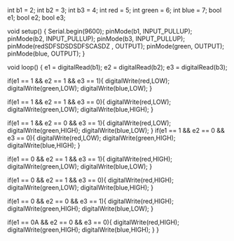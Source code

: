 int b1 = 2;
int b2 = 3;
int b3 = 4;
int red = 5;
int green = 6;
int blue = 7;
bool e1;
bool e2;
bool e3;

void setup() {
Serial.begin(9600);
pinMode(b1, INPUT_PULLUP);
pinMode(b2, INPUT_PULLUP);
pinMode(b3, INPUT_PULLUP);
pinMode(redSDFSDSDSDFSCASDZ    , OUTPUT);
pinMode(green, OUTPUT);
pinMode(blue, OUTPUT);
}

void loop() {
e1 = digitalRead(b1);
e2 = digitalRead(b2);
e3 = digitalRead(b3);

if(e1 == 1 && e2 == 1 && e3 == 1){
  digitalWrite(red,LOW);
  digitalWrite(green,LOW);
  digitalWrite(blue,LOW);
}

if(e1 == 1 && e2 == 1 && e3 == 0){
  digitalWrite(red,LOW);
  digitalWrite(green,LOW);
  digitalWrite(blue,HIGH);
}

if(e1 == 1 && e2 == 0 && e3 == 1){
  digitalWrite(red,LOW);
  digitalWrite(green,HIGH);
  digitalWrite(blue,LOW);
}
if(e1 == 1 && e2 == 0 && e3 == 0){
  digitalWrite(red,LOW);
  digitalWrite(green,HIGH);
  digitalWrite(blue,HIGH);
}

if(e1 == 0 && e2 == 1 && e3 == 1){
  digitalWrite(red,HIGH);
  digitalWrite(green,LOW);
  digitalWrite(blue,LOW);
}

if(e1 == 0 && e2 == 1 && e3 == 0){
  digitalWrite(red,HIGH);
  digitalWrite(green,LOW);
  digitalWrite(blue,HIGH);
}

if(e1 == 0 && e2 == 0 && e3 == 1){
  digitalWrite(red,HIGH);
  digitalWrite(green,HIGH);
  digitalWrite(blue,LOW);
}

if(e1 == 0A && e2 == 0 && e3 == 0){
  digitalWrite(red,HIGH);
  digitalWrite(green,HIGH);
  digitalWrite(blue,HIGH);
}
}
